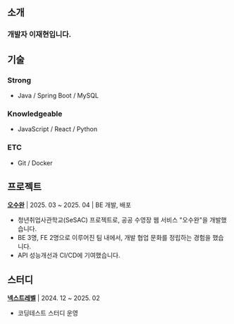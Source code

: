 <!--
## Hi there 👋
-->

<!--
**CloakingGhost/CloakingGhost** is a ✨ _special_ ✨ repository because its `README.md` (this file) appears on your GitHub profile.

Here are some ideas to get you started:

- 🔭 I’m currently working on ...
- 🌱 I’m currently learning ...
- 👯 I’m looking to collaborate on ...
- 🤔 I’m looking for help with ...
- 💬 Ask me about ...
- 📫 How to reach me: ...
- 😄 Pronouns: ...
- ⚡ Fun fact: ...
-->
## 소개
### 개발자 이재현입니다.


## 기술
### Strong
- Java / Spring Boot / MySQL
### Knowledgeable
- JavaScript / React / Python
### ETC
- Git / Docker

## 프로젝트

[**오수완**](https://github.com/CloakingGhost/swim-done) | 2025. 03 ~ 2025. 04 | BE 개발, 배포

- 청년취업사관학교(SeSAC) 프로젝트로, 공공 수영장 웹 서비스 "오수완"을 개발했습니다.
- BE 3명, FE 2명으로 이루어진 팀 내에서, 개발 협업 문화를 정립하는 경험을 했습니다.
- API 성능개선과 CI/CD에 기여했습니다.

## 스터디

[**넥스트레벨**](https://github.com/SeSAC-Next-Level/Algorithm-CodingTest/wiki) | 2024. 12 ~ 2025. 02

- 코딩테스트 스터디 운영










